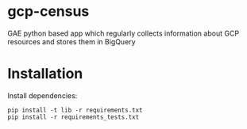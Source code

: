 # gcp-census
GAE python based app which regularly collects information about GCP resources and stores them in BigQuery

# Installation

Install dependencies:

```
pip install -t lib -r requirements.txt
pip install -r requirements_tests.txt
```